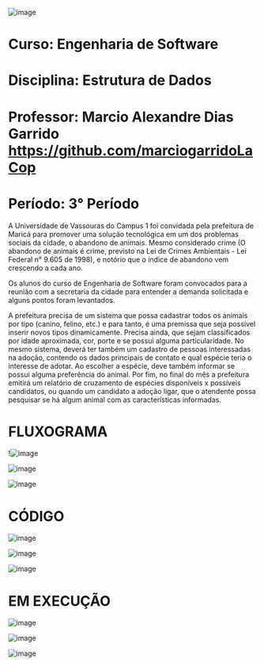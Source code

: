 ![image](https://github.com/yagojardimm/Trab-estrutura-de-dados/assets/134665777/614d11e6-d803-4651-8e18-17ed143ee903)

# Curso: Engenharia de Software 
# Disciplina: Estrutura de Dados
# Professor: Marcio Alexandre Dias Garrido   https://github.com/marciogarridoLaCop
# Período: 3° Período
  








A Universidade de Vassouras do Campus 1 foi convidada pela prefeitura de Maricá para promover uma solução tecnológica em um dos problemas sociais da cidade, o abandono de animais. Mesmo considerado crime (O abandono de animais é crime, previsto na Lei de Crimes Ambientais - Lei Federal n° 9.605 de 1998), e notório que o índice de abandono vem crescendo a cada ano.

Os alunos do curso de Engenharia de Software foram convocados para a reunião com a secretaria da cidade para entender a demanda solicitada e alguns pontos foram levantados.

A prefeitura precisa de um sistema que possa cadastrar todos os animais por tipo (canino, felino, etc.) e para tanto, é uma premissa que seja possível inserir novos tipos dinamicamente. Precisa ainda, que sejam classificados por idade aproximada, cor, porte e se possui alguma particularidade. No mesmo sistema, deverá ter também um cadastro de pessoas interessadas na adoção, contendo os dados principais de contato e qual espécie teria o interesse de adotar. Ao escolher a espécie, deve também informar se possui alguma preferência do animal. Por fim, no final do mês a prefeitura emitirá um relatório de cruzamento de espécies disponíveis x possíveis candidatos, ou quando um candidato a adoção ligar, que o atendente possa pesquisar se há algum animal com as características informadas.

# FLUXOGRAMA
!![image](https://github.com/yagojardimm/Trab-estrutura-de-dados/assets/134665777/aabd4efb-b97e-4b98-a5f0-45d616579ddd)


![image](https://github.com/yagojardimm/Trab-estrutura-de-dados/assets/134665777/5a427a1e-afb9-4624-b5b4-dcb7da788bcd)


![image](https://github.com/yagojardimm/Trab-estrutura-de-dados/assets/134665777/3a9a8f2e-172d-4912-b052-fea0420e1333)

# CÓDIGO


![image](https://github.com/yagojardimm/Trab-estrutura-de-dados/assets/134665777/6394448d-e938-4a2d-852e-d3013379a636)


![image](https://github.com/yagojardimm/Trab-estrutura-de-dados/assets/134665777/d5dca699-fddc-44d3-8085-12ebe1f7cd18)


![image](https://github.com/yagojardimm/Trab-estrutura-de-dados/assets/134665777/bc6a7f28-1d92-480f-8695-36068659db66)

# EM EXECUÇÃO

![image](https://github.com/yagojardimm/Trab-estrutura-de-dados/assets/134665777/61b13e93-a1ed-4351-8d90-b063a8f4180a)

![image](https://github.com/yagojardimm/Trab-estrutura-de-dados/assets/134665777/24a1e5e4-d2a4-49ac-b5a8-4011d8acc0d1)

![image](https://github.com/yagojardimm/Trab-estrutura-de-dados/assets/134665777/48454d75-d504-44f0-81da-d62a7d7ca1a4)




